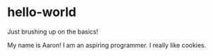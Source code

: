# hello-world
Just brushing up on the basics!

My name is Aaron! I am an aspiring programmer. I really like cookies.
